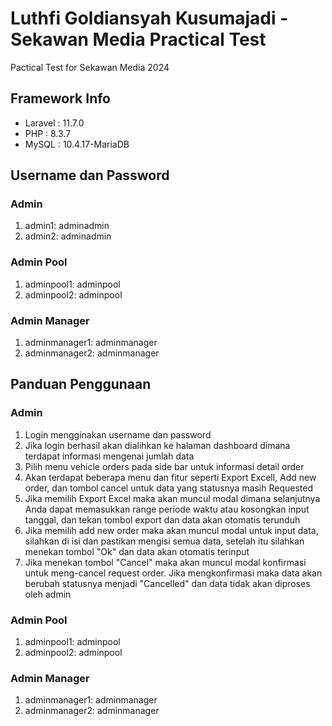 # Luthfi Goldiansyah Kusumajadi - Sekawan Media Practical Test
 Pactical Test for Sekawan Media 2024

## Framework Info
- Laravel : 11.7.0
- PHP : 8.3.7
- MySQL : 10.4.17-MariaDB

## Username dan Password

### Admin
1. admin1: adminadmin
2. admin2: adminadmin

### Admin Pool
1. adminpool1: adminpool
2. adminpool2: adminpool

### Admin Manager
1. adminmanager1: adminmanager
2. adminmanager2: adminmanager

## Panduan Penggunaan
### Admin
1. Login mengginakan username dan password
2. Jika login berhasil akan dialihkan ke halaman dashboard dimana terdapat informasi mengenai jumlah data
3. Pilih menu vehicle orders pada side bar untuk informasi detail order
4. Akan terdapat beberapa menu dan fitur seperti Export Excell, Add new order, dan tombol cancel untuk data yang statusnya masih Requested
5. Jika memilih Export Excel maka akan muncul modal dimana selanjutnya Anda dapat memasukkan range periode waktu atau kosongkan input tanggal, dan tekan tombol export dan data akan otomatis terunduh
6. Jika memilih add new order maka akan muncul modal untuk input data, silahkan di isi dan pastikan mengisi semua data, setelah itu silahkan menekan tombol "Ok" dan data akan otomatis terinput
7. Jika menekan tombol "Cancel" maka akan muncul modal konfirmasi untuk meng-cancel request order. Jika mengkonfirmasi maka data akan berubah statusnya menjadi "Cancelled" dan data tidak akan diproses oleh admin

### Admin Pool
1. adminpool1: adminpool
2. adminpool2: adminpool

### Admin Manager
1. adminmanager1: adminmanager
2. adminmanager2: adminmanager
